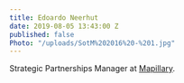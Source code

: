 ```yaml
---
title: Edoardo Neerhut
date: 2019-08-05 13:43:00 Z
published: false
Photo: "/uploads/SotM%202016%20-%201.jpg"
---
```


Strategic Partnerships Manager at [Mapillary](https://www.mapillary.com/app/user/eneerhut?lat=20&lng=0&z=1.5).